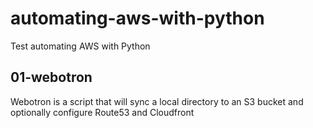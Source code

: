 # automating-aws-with-python
Test automating AWS with Python 


## 01-webotron

Webotron is a script that will sync a local directory to an S3 bucket and optionally configure Route53 and Cloudfront
